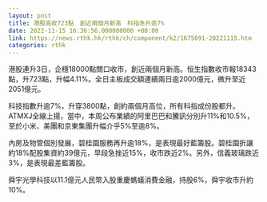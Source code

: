 ```yaml
---
layout: post
title: 港股高收723點　創近兩個月新高　科指急升逾7%
date: 2022-11-15 16:36:56.000000000 +08:00
link: https://news.rthk.hk/rthk/ch/component/k2/1675691-20221115.htm
categories: rthk
---
```


港股連升3日，企穩18000點關口收市，創近兩個月新高。恒生指數收市報18343點，升723點，升幅4.11%。全日主板成交額連續兩日逾2000億元，微升至近2051億元。

科技指數升逾7%，升穿3800點，創約兩個月高位，所有科指成份股都升。ATMXJ全線上揚，當中，本周公布業績的阿里巴巴和騰訊分別升11%和10.5%，至於小米、美團和京東集團升幅介乎5%至逾8%。

內房及物管個別發展，碧桂園服務再升逾18%，是表現最好藍籌股。碧桂園折讓約18%配股集資約39億元，早段急挫近15%，收市跌近2%。另外，信義玻璃跌近3%，是表現最差藍籌股。

舜宇光學科技以11.1億元人民幣入股重慶螞蟻消費金融，持股6%，舜宇收市升約10%。
